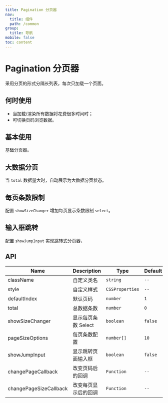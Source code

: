 ```yaml
---
title: Pagination 分页器
nav:
  title: 组件
  path: /common
group:
  title: 导航
mobile: false
toc: content
---
```


# Pagination 分页器

采用分页的形式分隔长列表，每次只加载一个页面。

## 何时使用

- 当加载/渲染所有数据将花费很多时间时；
- 可切换页码浏览数据。

## 基本使用

基础分页器。

<code src="./demos/index1.tsx"></code>

## 大数据分页

当 `total` 数据量大时，自动展示为大数据分页状态。

<code src="./demos/index2.tsx"></code>

## 每页条数限制

配置 `showSizeChanger` 增加每页显示条数限制 `select`。

<code src="./demos/index3.tsx"></code>

## 输入框跳转

配置 `showJumpInput` 实现跳转式分页器，

<code src="./demos/index4.tsx"></code>

## API

| Name                   | Description          | Type            | Default |
| ---------------------- | -------------------- | --------------- | ------- |
| className              | 自定义类名           | `string`        | `--`    |
| style                  | 自定义样式           | `CSSProperties` | `--`    |
| defaultIndex           | 默认页码             | `number`        | `1`     |
| total                  | 总数据条数           | `number`        | `0`     |
| showSizeChanger        | 显示每页条数 Select  | `boolean`       | `false` |
| pageSizeOptions        | 每页条数配置         | `number[]`      | `10`    |
| showJumpInput          | 显示跳转页面输入框   | `boolean`       | `false` |
| changePageCallback     | 改变页码后的回调     | `Function`      | `--`    |
| changePageSizeCallback | 改变每页显示后的回调 | `Function`      | `--`    |

